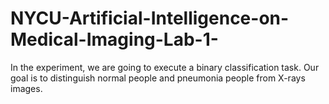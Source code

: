 # NYCU-Artificial-Intelligence-on-Medical-Imaging-Lab-1-
In the experiment, we are going to execute a binary classification task. Our goal is to distinguish normal people and pneumonia people from X-rays images.

